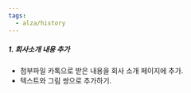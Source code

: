```yaml
---
tags:
  - alza/history
---
```


##### 1. 회사소개 내용 추가
- 첨부파일 카톡으로 받은 내용을 회사 소개 페이지에 추가.
- 텍스트와 그림 쌍으로 추가하기.